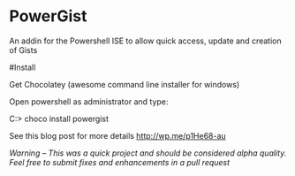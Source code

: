 # PowerGist

An addin for the Powershell ISE to allow quick access, update and creation of Gists

#Install 

Get Chocolatey (awesome command line installer for windows)

Open powershell as administrator and type:

C:\> choco install powergist

See this blog post for more details http://wp.me/p1He68-au

*Warning – This was a quick project and should be considered alpha quality. Feel free to submit fixes and enhancements in a pull request*
